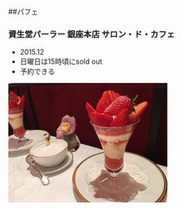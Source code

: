 ##パフェ

### 資生堂パーラー 銀座本店 サロン・ド・カフェ
- 2015.12
- 日曜日は15時頃にsold out
- 予約できる

![資生堂パーラー](img/shiseido.jpg)
